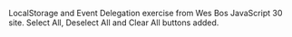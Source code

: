 LocalStorage and Event Delegation exercise from Wes Bos JavaScript 30 site. Select All, Deselect All and Clear All buttons added.